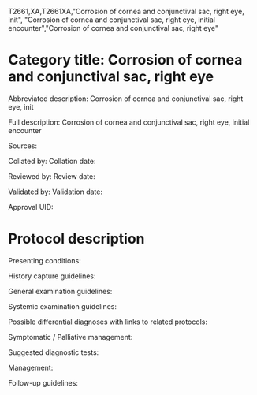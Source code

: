 T2661,XA,T2661XA,"Corrosion of cornea and conjunctival sac, right eye, init", "Corrosion of cornea and conjunctival sac, right eye, initial encounter","Corrosion of cornea and conjunctival sac, right eye"
# Category title: Corrosion of cornea and conjunctival sac, right eye

Abbreviated description: Corrosion of cornea and conjunctival sac, right eye, init

Full description: Corrosion of cornea and conjunctival sac, right eye, initial encounter

Sources:

Collated by:
Collation date:

Reviewed by:
Review date:

Validated by:
Validation date:

Approval UID:

# Protocol description

Presenting conditions:

History capture guidelines:

General examination guidelines:

Systemic examination guidelines:

Possible differential diagnoses with links to related protocols:

Symptomatic / Palliative management:

Suggested diagnostic tests:

Management:

Follow-up guidelines:
